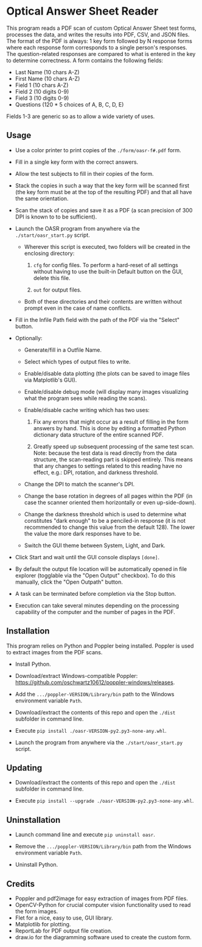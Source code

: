 # Optical Answer Sheet Reader

This program reads a PDF scan of custom Optical Answer Sheet test forms, processes the data, and writes the results into PDF, CSV, and JSON files. The format of the PDF is always: 1 key form followed by N response forms where each response form corresponds to a single person's responses. The question-related responses are compared to what is entered in the key to determine correctness. A form contains the following fields:

- Last Name (10 chars A-Z)
- First Name (10 chars A-Z)
- Field 1 (10 chars A-Z)
- Field 2 (10 digits 0-9)
- Field 3 (10 digits 0-9)
- Questions (120 * 5 choices of A, B, C, D, E)

Fields 1-3 are generic so as to allow a wide variety of uses.

## Usage

- Use a color printer to print copies of the `./form/oasr-f#.pdf` form.

- Fill in a single key form with the correct answers.

- Allow the test subjects to fill in their copies of the form.

- Stack the copies in such a way that the key form will be scanned first (the key form must be at the top of the resulting PDF) and that all have the same orientation.

- Scan the stack of copies and save it as a PDF (a scan precision of 300 DPI is known to to be sufficient).

- Launch the OASR program from anywhere via the `./start/oasr_start.py` script.
    - Wherever this script is executed, two folders will be created in the enclosing directory:
        1. `cfg` for config files. To perform a hard-reset of all settings without having to use the built-in Default button on the GUI, delete this file.

        2. `out` for output files.

    - Both of these directories and their contents are written without prompt even in the case of name conflicts.

- Fill in the Infile Path field with the path of the PDF via the "Select" button.

- Optionally:
    - Generate/fill in a Outfile Name.

    - Select which types of output files to write.

    - Enable/disable data plotting (the plots can be saved to image files via Matplotlib's GUI).

    - Enable/disable debug mode (will display many images visualizing what the program sees while reading the scans).

    - Enable/disable cache writing which has two uses:
        1. Fix any errors that might occur as a result of filling in the form answers by hand. This is done by editing a formatted Python dictionary data structure of the entire scanned PDF.

        2. Greatly speed up subsequent processing of the same test scan. Note: because the test data is read directly from the data structure, the scan-reading part is skipped entirely. This means that any changes to settings related to this reading have no effect, e.g.: DPI, rotation, and darkness threshold.

    - Change the DPI to match the scanner's DPI.

    - Change the base rotation in degrees of all pages within the PDF (in case the scanner oriented them horizontally or even up-side-down).

    - Change the darkness threshold which is used to determine what constitutes "dark enough" to be a penciled-in response (it is not recommended to change this value from the default 128). The lower the value the more dark responses have to be.

    - Switch the GUI theme between System, Light, and Dark.

- Click Start and wait until the GUI console displays `[done]`.

- By default the output file location will be automatically opened in file explorer (togglable via the "Open Output" checkbox). To do this manually, click the "Open Outpath" button.

- A task can be terminated before completion via the Stop button.

- Execution can take several minutes depending on the processing capability of the computer and the number of pages in the PDF.

## Installation

This program relies on Python and Poppler being installed. Poppler is used to extract images from the PDF scans.

- Install Python.

- Download/extract Windows-compatible Poppler: https://github.com/oschwartz10612/poppler-windows/releases.

- Add the `.../poppler-VERSION/Library/bin` path to the Windows environment variable `Path`.

- Download/extract the contents of this repo and open the `./dist` subfolder in command line.

- Execute `pip install ./oasr-VERSION-py2.py3-none-any.whl`.

- Launch the program from anywhere via the `./start/oasr_start.py` script.

## Updating

- Download/extract the contents of this repo and open the `./dist` subfolder in command line.

- Execute `pip install --upgrade ./oasr-VERSION-py2.py3-none-any.whl`.

## Uninstallation

- Launch command line and execute `pip uninstall oasr`.

- Remove the `.../poppler-VERSION/Library/bin` path from the Windows environment variable `Path`.

- Uninstall Python.

## Credits

- Poppler and pdf2image for easy extraction of images from PDF files.
- OpenCV-Python for crucial computer vision functionality used to read the form images.
- Flet for a nice, easy to use, GUI library.
- Matplotlib for plotting.
- ReportLab for PDF output file creation.
- draw.io for the diagramming software used to create the custom form.
